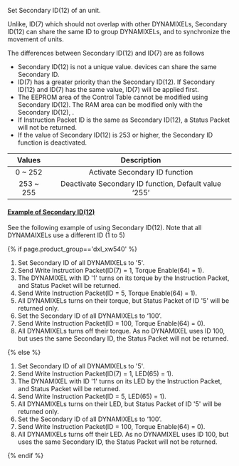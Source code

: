 Set Secondary ID(12) of an unit. 

Unlike, ID(7) which should not overlap with other DYNAMIXELs, Secondary ID(12) can share the same ID to group DYNAMIXELs, and to synchronize the movement of units. 

The differences between Secondary ID(12) and ID(7) are as follows
- Secondary ID(12) is not a unique value. devices can share the same Secondary ID.
- ID(7) has a greater priority than the Secondary ID(12). If Secondary ID(12) and ID(7) has the same value, ID(7) will be applied first.
- The EEPROM area of the Control Table cannot be modified using Secondary ID(12). The RAM area can be modified only with the Secondary ID(12), .
- If Instruction Packet ID is the same as Secondary ID(12), a Status Packet will not be returned.
- If the value of Secondary ID(12) is 253 or higher, the Secondary ID function is deactivated.

|  Values   |                      Description                      |
|:---------:|:-----------------------------------------------------:|
|  0 ~ 252  |            Activate Secondary ID function             |
| 253 ~ 255 | Deactivate Secondary ID function, Default value ‘255’ |

#### [Example of Secondary ID(12)](#example-of-secondary-id12)

See the following example of using Secondary ID(12). Note that all DYNAMAIXELs use a different ID (1 to 5)

{% if page.product_group=='dxl_xw540' %}

1. Set Secondary ID of all DYNAMIXELs to '5'.
2. Send Write Instruction Packet(ID(7) = 1, Torque Enable(64) = 1).
3. The DYNAMIXEL with ID '1' turns on its torque by the Instruction Packet, and Status Packet will be returned.
4. Send Write Instruction Packet(ID = 5, Torque Enable(64) = 1).
5. All DYNAMIXELs turns on their torque, but Status Packet of ID '5' will be returned only.
6. Set the Secondary ID of all DYNAMIXELs to ‘100’.
7. Send Write Instruction Packet(ID = 100, Torque Enable(64) = 0).
8. All DYNAMIXELs turns off their torque. As no DYNAMIXEL uses ID 100, but uses the same Secondary ID, the Status Packet will not be returned.

{% else %}

1. Set Secondary ID of all DYNAMIXELs to '5'.
2. Send Write Instruction Packet(ID(7) = 1, LED(65) = 1).
3. The DYNAMIXEL with ID '1' turns on its LED by the Instruction Packet, and Status Packet will be returned.
4. Send Write Instruction Packet(ID = 5, LED(65) = 1).
5. All DYNAMIXELs turns on their LED, but Status Packet of ID '5' will be returned only.
6. Set the Secondary ID of all DYNAMIXELs to ‘100’.
7. Send Write Instruction Packet(ID = 100, Torque Enable(64) = 0).
8. All DYNAMIXELs turns off their LED. As no DYNAMIXEL uses ID 100, but uses the same Secondary ID, the Status Packet will not be returned.

{% endif %}
